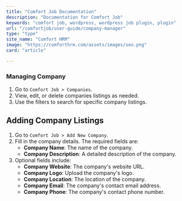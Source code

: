 ```yaml
---
title: "Comfort Job Documentation"
description: "Documentation for Comfort Job"
keywords: "comfort job, wordpress, wordpress job plugin, plugin"
url: "/comfortjob/user-guide/company-manager"
type: "type"
site_name: "Comfort HRM"
image: "https://comforthrm.com/assets/images/seo.png"
card: "article"

---
```


### Managing Company

1. Go to `Comfort Job > Companies`.
2. View, edit, or delete companies listings as needed.
3. Use the filters to search for specific company listings.

## Adding Company Listings

1. Go to `Comfort Job > Add New Company`.
2. Fill in the company details. The required fields are:
   - **Company Name**: The name of the company.
   - **Company Description**: A detailed description of the company.
3. Optional fields include:
   - **Company Website**: The company's website URL.
   - **Company Logo**: Upload the company's logo.
   - **Company Location**: The location of the company.
   - **Company Email**: The company's contact email address.
   - **Company Phone**: The company's contact phone number.


